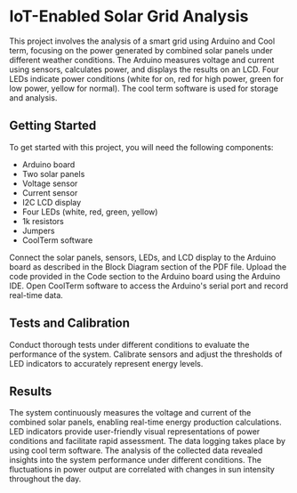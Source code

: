 # IoT-Enabled Solar Grid Analysis

This project involves the analysis of a smart grid using Arduino and Cool term, focusing on the power generated by combined solar panels under different weather conditions. The Arduino measures voltage and current using sensors, calculates power, and displays the results on an LCD. Four LEDs indicate power conditions (white for on, red for high power, green for low power, yellow for normal). The cool term software is used for storage and analysis.

## Getting Started

To get started with this project, you will need the following components:

- Arduino board
- Two solar panels
- Voltage sensor
- Current sensor
- I2C LCD display
- Four LEDs (white, red, green, yellow)
- 1k resistors
- Jumpers
- CoolTerm software

Connect the solar panels, sensors, LEDs, and LCD display to the Arduino board as described in the Block Diagram section of the PDF file. Upload the code provided in the Code section to the Arduino board using the Arduino IDE. Open CoolTerm software to access the Arduino's serial port and record real-time data.

## Tests and Calibration

Conduct thorough tests under different conditions to evaluate the performance of the system. Calibrate sensors and adjust the thresholds of LED indicators to accurately represent energy levels.

## Results

The system continuously measures the voltage and current of the combined solar panels, enabling real-time energy production calculations. LED indicators provide user-friendly visual representations of power conditions and facilitate rapid assessment. The data logging takes place by using cool term software. The analysis of the collected data revealed insights into the system performance under different conditions. The fluctuations in power output are correlated with changes in sun intensity throughout the day.
